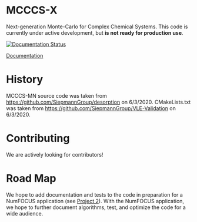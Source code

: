 MCCCS-X
=======
Next-generation Monte-Carlo for Complex Chemical Systems.
This code is currently under active development,
but **is not ready for production use**.

[![Documentation Status](https://readthedocs.org/projects/mcccs-x/badge/?version=latest)](https://mcccs-x.readthedocs.io/en/latest/?badge=latest)

[Documentation](https://mcccs-x.readthedocs.io)

History
=======
MCCCS-MN source code was taken from https://github.com/SiepmannGroup/desorption on 6/3/2020.
CMakeLists.txt was taken from https://github.com/SiepmannGroup/VLE-Validation on 6/3/2020.

Contributing
============
We are actively looking for contributors!

Road Map
========
We hope to add documentation and tests to the code in preparation for a NumFOCUS application (see [Project 2](https://github.com/MCCCS-X/MCCCS-X/projects/2)).
With the NumFOCUS application, we hope to further document algorithms, test, and optimize the code for a wide audience.
